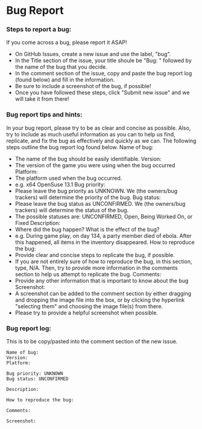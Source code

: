 # Bug Report

### Steps to report a bug: 

If you come across a bug, please report it ASAP!
- On GitHub Issues, create a new issue and use the label, "bug".
- In the Title section of the issue, your title shoule be "Bug: " followed by the name of the bug that you decide.
- In the comment section of the issue, copy and paste the bug report log (found below) and fill in the information.
- Be sure to include a screenshot of the bug, if possible!
- Once you have followed these steps, click "Submit new issue" and we will take it from there!

### Bug report tips and hints:

In your bug report, please try to be as clear and concise as possible.
Also, try to include as much useful information as you can to help us find, replicate, and fix the bug as effectively and quickly as we can.
The following steps outline the bug report log found below.
Name of bug:
- The name of the bug should be easily identifiable.
Version:
- The version of the game you were using when the bug occurred
Platform:
- The platform used when the bug occurred.
- e.g. x64 OpenSuse 13.1
Bug priority:
- Please leave the bug priority as UNKNOWN. We (the owners/bug trackers) will determine the priority of the bug.
Bug status:
- Please leave the bug status as UNCONFIRMED. We (the owners/bug trackers) will determine the status of the bug.
- The possible statuses are: UNCONFIRMED, Open, Being Worked On, or Fixed
Description: 
- Where did the bug happen? What is the effect of the bug?
- e.g. During game play, on day 134, a party member died of ebola. After this happened, all items in the inventory disappeared.
How to reproduce the bug:
- Provide clear and concise steps to replicate the bug, if possible.
- If you are not entirely sure of how to reproduce the bug, in this section, type, N/A. Then, try to provide more information in the comments section to help us attempt to replicate the bug.
Comments:
- Provide any other information that is important to know about the bug
Screenshot:
- A screenshot can be added to the comment section by either dragging and dropping the image file into the box, or by clicking the hyperlink "selecting them" and choosing the image file(s) from there.
- Please try to provide a helpful screenshot when possible.
    
### Bug report log:
This is to be copy/pasted into the comment section of the new issue.

```
Name of bug:
Version:
Platform:

Bug priority: UNKNOWN
Bug status: UNCONFIRMED

Description:

How to reproduce the bug:

Comments:

Screenshot:

```
